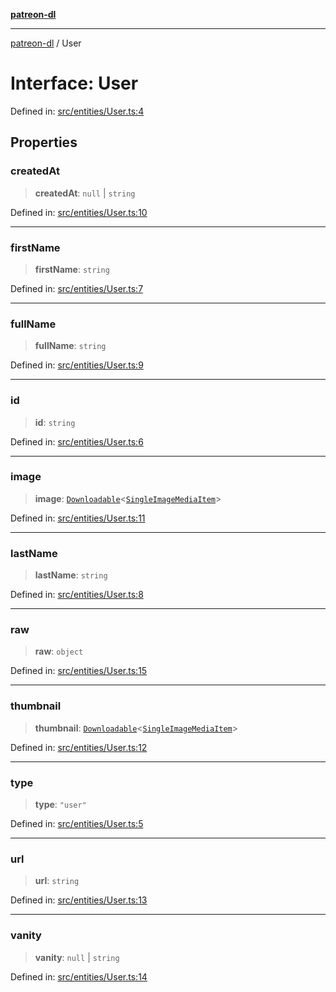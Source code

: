 [**patreon-dl**](../README.md)

***

[patreon-dl](../README.md) / User

# Interface: User

Defined in: [src/entities/User.ts:4](https://github.com/patrickkfkan/patreon-dl/blob/564e431e409ad640819c7b5ad600451c2bd07930/src/entities/User.ts#L4)

## Properties

### createdAt

> **createdAt**: `null` \| `string`

Defined in: [src/entities/User.ts:10](https://github.com/patrickkfkan/patreon-dl/blob/564e431e409ad640819c7b5ad600451c2bd07930/src/entities/User.ts#L10)

***

### firstName

> **firstName**: `string`

Defined in: [src/entities/User.ts:7](https://github.com/patrickkfkan/patreon-dl/blob/564e431e409ad640819c7b5ad600451c2bd07930/src/entities/User.ts#L7)

***

### fullName

> **fullName**: `string`

Defined in: [src/entities/User.ts:9](https://github.com/patrickkfkan/patreon-dl/blob/564e431e409ad640819c7b5ad600451c2bd07930/src/entities/User.ts#L9)

***

### id

> **id**: `string`

Defined in: [src/entities/User.ts:6](https://github.com/patrickkfkan/patreon-dl/blob/564e431e409ad640819c7b5ad600451c2bd07930/src/entities/User.ts#L6)

***

### image

> **image**: [`Downloadable`](../type-aliases/Downloadable.md)\<[`SingleImageMediaItem`](SingleImageMediaItem.md)\>

Defined in: [src/entities/User.ts:11](https://github.com/patrickkfkan/patreon-dl/blob/564e431e409ad640819c7b5ad600451c2bd07930/src/entities/User.ts#L11)

***

### lastName

> **lastName**: `string`

Defined in: [src/entities/User.ts:8](https://github.com/patrickkfkan/patreon-dl/blob/564e431e409ad640819c7b5ad600451c2bd07930/src/entities/User.ts#L8)

***

### raw

> **raw**: `object`

Defined in: [src/entities/User.ts:15](https://github.com/patrickkfkan/patreon-dl/blob/564e431e409ad640819c7b5ad600451c2bd07930/src/entities/User.ts#L15)

***

### thumbnail

> **thumbnail**: [`Downloadable`](../type-aliases/Downloadable.md)\<[`SingleImageMediaItem`](SingleImageMediaItem.md)\>

Defined in: [src/entities/User.ts:12](https://github.com/patrickkfkan/patreon-dl/blob/564e431e409ad640819c7b5ad600451c2bd07930/src/entities/User.ts#L12)

***

### type

> **type**: `"user"`

Defined in: [src/entities/User.ts:5](https://github.com/patrickkfkan/patreon-dl/blob/564e431e409ad640819c7b5ad600451c2bd07930/src/entities/User.ts#L5)

***

### url

> **url**: `string`

Defined in: [src/entities/User.ts:13](https://github.com/patrickkfkan/patreon-dl/blob/564e431e409ad640819c7b5ad600451c2bd07930/src/entities/User.ts#L13)

***

### vanity

> **vanity**: `null` \| `string`

Defined in: [src/entities/User.ts:14](https://github.com/patrickkfkan/patreon-dl/blob/564e431e409ad640819c7b5ad600451c2bd07930/src/entities/User.ts#L14)
